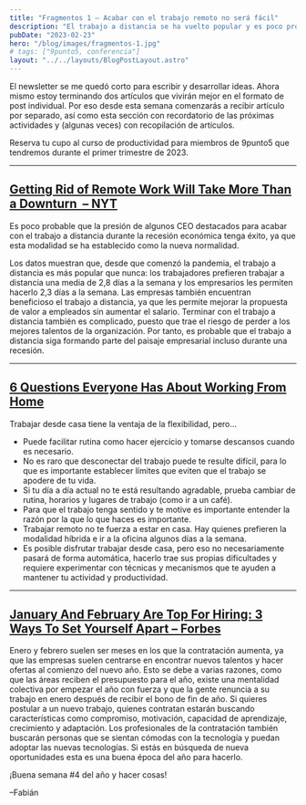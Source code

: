 ```yaml
---
title: "Fragmentos 1 – Acabar con el trabajo remoto no será fácil"
description: "El trabajo a distancia se ha vuelto popular y es poco probable que desaparezca, incluso con la presión de algunos Directores"
pubDate: "2023-02-23"
hero: "/blog/images/fragmentos-1.jpg"
# tags: ["9punto5, conferencia"]
layout: "../../layouts/BlogPostLayout.astro"
---
```


El newsletter se me quedó corto para escribir y desarrollar ideas. Ahora mismo estoy terminando dos artículos que vivirán mejor en el formato de post individual. Por eso desde esta semana comenzarás a recibir artículo por separado, así como esta sección con recordatorio de las próximas actividades y (algunas veces) con recopilación de artículos.

Reserva tu cupo al curso de productividad para miembros de 9punto5 que tendremos durante el primer trimestre de 2023.

---

## [Getting Rid of Remote Work Will Take More Than a Downturn  – NYT](https://www.nytimes.com/2023/01/07/business/dealbook/remote-work-downturn.html)
Es poco probable que la presión de algunos CEO destacados para acabar con el trabajo a distancia durante la recesión económica tenga éxito, ya que esta modalidad se ha establecido como la nueva normalidad. 

Los datos muestran que, desde que comenzó la pandemia, el trabajo a distancia es más popular que nunca: los trabajadores prefieren trabajar a distancia una media de 2,8 días a la semana y los empresarios les permiten hacerlo 2,3 días a la semana. Las empresas también encuentran beneficioso el trabajo a distancia, ya que les permite mejorar la propuesta de valor a empleados sin aumentar el salario. Terminar con el trabajo a distancia también es complicado, puesto que trae el riesgo de perder a los mejores talentos de la organización. Por tanto, es probable que el trabajo a distancia siga formando parte del paisaje empresarial incluso durante una recesión.

---

## [6 Questions Everyone Has About Working From Home](https://remotive.com/blog/6-questions-everyone-has-about-working-from-home/)
Trabajar desde casa tiene la ventaja de la flexibilidad, pero...
- Puede facilitar rutina como hacer ejercicio y tomarse descansos cuando es necesario. 
- No es raro que desconectar del trabajo puede te resulte difícil, para lo que es importante establecer límites que eviten que el trabajo se apodere de tu vida.
- Si tu día a día actual no te está resultando agradable, prueba cambiar de rutina, horarios y lugares de trabajo (como ir a un café).
- Para que el trabajo tenga sentido y te motive es importante entender la razón por la que lo que haces es importante. 
- Trabajar remoto no te fuerza a estar en casa. Hay quienes prefieren la modalidad híbrida e ir a la oficina algunos días a la semana. 
- Es posible disfrutar trabajar desde casa, pero eso no necesariamente pasará de forma automática, hacerlo trae sus propias dificultades y requiere experimentar con técnicas y mecanismos que te ayuden a mantener tu actividad y productividad.

---

## [January And February Are Top For Hiring: 3 Ways To Set Yourself Apart – Forbes](https://www.forbes.com/sites/tracybrower/2023/01/08/january-and-february-are-top-for-hiring-3-ways-to-set-yourself-apart/)
Enero y febrero suelen ser meses en los que la contratación aumenta, ya que las empresas suelen centrarse en encontrar nuevos talentos y hacer ofertas al comienzo del nuevo año. Esto se debe a varias razones, como que las áreas reciben el presupuesto para el año, existe una mentalidad colectiva por empezar el año con fuerza y que la gente renuncia a su trabajo en enero después de recibir el bono de fin de año. Si quieres postular a un nuevo trabajo, quienes contratan estarán buscando características como compromiso, motivación, capacidad de aprendizaje, crecimiento y adaptación. Los profesionales de la contratación también buscarán personas que se sientan cómodas con la tecnología y puedan adoptar las nuevas tecnologías. Si estás en búsqueda de nueva oportunidades esta es una buena época del año para hacerlo.

¡Buena semana #4 del año y hacer cosas!

–Fabián